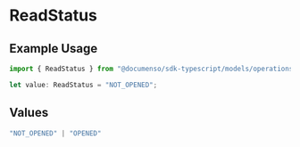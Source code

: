 # ReadStatus

## Example Usage

```typescript
import { ReadStatus } from "@documenso/sdk-typescript/models/operations";

let value: ReadStatus = "NOT_OPENED";
```

## Values

```typescript
"NOT_OPENED" | "OPENED"
```